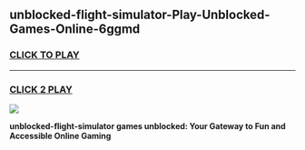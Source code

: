 
## unblocked-flight-simulator-Play-Unblocked-Games-Online-6ggmd
<h3>
<a href="https://premium76.site?title=unblocked-flight-simulator&ref=25A">CLICK TO PLAY</a></h3>
<hr>

<h3>
<a href="https://premium76.site?title=unblocked-flight-simulator&ref=25A">CLICK 2 PLAY</a>
  
</h3>

<a href="https://premium76.site?title=unblocked-flight-simulator&ref=25A"><img src="https://clearcache.store/games.png"></a>


**unblocked-flight-simulator games unblocked: Your Gateway to Fun and Accessible Online Gaming**
